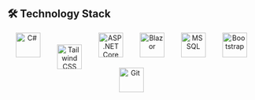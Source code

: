 ## 🛠️ Technology Stack

<p align="center">
  <img src="https://cdn.jsdelivr.net/gh/devicons/devicon/icons/csharp/csharp-original.svg" alt="C#" width="50" height="50" style="margin: 0 15px;" />
<img src="https://upload.wikimedia.org/wikipedia/commons/d/d5/Tailwind_CSS_Logo.svg" alt="Tailwind CSS" style="width:50px; height:50px; margin: 0 15px; vertical-align: middle; transform: translateY(3px);" />

  <img src="https://upload.wikimedia.org/wikipedia/commons/e/ee/.NET_Core_Logo.svg" alt="ASP.NET Core" width="50" height="50" style="margin: 0 15px;" />
  <img src="https://cdn.jsdelivr.net/gh/devicons/devicon/icons/blazor/blazor-original.svg" alt="Blazor" width="50" height="50" style="margin: 0 15px;" />
  <img src="https://cdn.jsdelivr.net/gh/devicons/devicon/icons/microsoftsqlserver/microsoftsqlserver-plain.svg" alt="MSSQL" width="50" height="50" style="margin: 0 15px;" />
  <img src="https://cdn.jsdelivr.net/gh/devicons/devicon/icons/bootstrap/bootstrap-original.svg" alt="Bootstrap" width="50" height="50" style="margin: 0 15px;" />
  <img src="https://cdn.jsdelivr.net/gh/devicons/devicon/icons/git/git-original.svg" alt="Git" width="50" height="50" style="margin: 0 15px;" />
</p>
